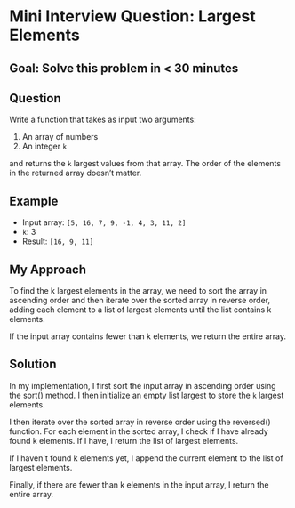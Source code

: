 # Mini Interview Question: Largest Elements

## Goal: Solve this problem in < 30 minutes

## Question

Write a function that takes as input two arguments:

1. An array of numbers
2. An integer `k`

and returns the `k` largest values from that array. The order of the elements in the returned array doesn’t matter.

## Example

- Input array: `[5, 16, 7, 9, -1, 4, 3, 11, 2]`
- `k`: 3
- Result: `[16, 9, 11]`

## My Approach

To find the k largest elements in the array, we need to sort the array in ascending order and then iterate over the sorted array in reverse order, adding each element to a list of largest elements until the list contains k elements.

If the input array contains fewer than k elements, we return the entire array.

## Solution

In my implementation, I first sort the input array in ascending order using the sort() method. I then initialize an empty list largest to store the `k` largest elements.

I then iterate over the sorted array in reverse order using the reversed() function. For each element in the sorted array, I check if I have already found k elements. If I have, I return the list of largest elements.

If I haven't found k elements yet, I append the current element to the list of largest elements.

Finally, if there are fewer than k elements in the input array, I return the entire array.
